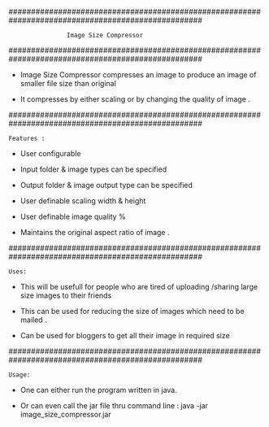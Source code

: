 ###################################################################################################


					Image Size Compressor


###################################################################################################



- Image Size  Compressor compresses an image to produce an image of smaller file size than original 

- It compresses by either scaling or by changing the quality of image .



###################################################################################################

	Features :


- User configurable 

- Input folder & image types can be specified 

- Output folder & image output type can be specified 

- User definable scaling width & height

- User definable image quality % 

- Maintains the original aspect ratio of image . 



###################################################################################################

	Uses:

- This will be usefull for people who are tired of uploading /sharing large size images to their friends 

- This can be used for reducing the size of images which need to be mailed .

- Can be used for bloggers to get all their image in required size 




###################################################################################################

	Usage:


- One can either run the program written in java.

- Or can even call the jar file thru command line : 
	java -jar image_size_compressor.jar
